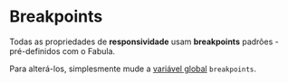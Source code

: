 # Breakpoints

Todas as propriedades de **responsividade** usam **breakpoints** padrões - pré-definidos com o Fabula.

Para alterá-los, simplesmente mude a [variável global](/docs/variables/globals) `breakpoints`.